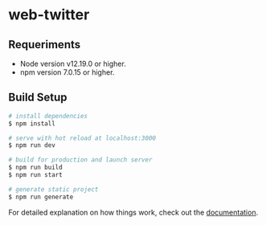 # web-twitter

## Requeriments

- Node version v12.19.0 or higher.
- npm version 7.0.15 or higher.

## Build Setup

```bash
# install dependencies
$ npm install

# serve with hot reload at localhost:3000
$ npm run dev

# build for production and launch server
$ npm run build
$ npm run start

# generate static project
$ npm run generate
```

For detailed explanation on how things work, check out the [documentation](https://nuxtjs.org).
